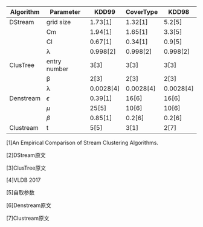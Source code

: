 

| Algorithm | Parameter    | KDD99     | CoverType | KDD98     |
| --------- | ------------ | --------- | --------- | --------- |
| DStream   | grid size    | 1.73[1]   | 1.32[1]   | 5.2[5]    |
|           | Cm           | 1.94[1]   | 1.65[1]   | 3.3[5]    |
|           | Cl           | 0.67[1]   | 0.34[1]   | 0.9[5]    |
|           | λ            | 0.998[2]  | 0.998[2]  | 0.998[2]  |
| ClusTree  | entry number | 3[3]      | 3[3]      | 3[3]      |
|           | β            | 2[3]      | 2[3]      | 2[3]      |
|           | λ            | 0.0028[4] | 0.0028[4] | 0.0028[4] |
| Denstream | $\epsilon$   | 0.39[1]   | 16[6]     | 16[6]     |
|           | $\mu$        | 25[5]     | 10[6]     | 10[6]     |
|           | $\beta$      | 0.85[1]   | 0.2[6]    | 0.2[6]    |
| Clustream | t            | 5[5]      | 3[1]      | 2[7]      |



[1]An Empirical Comparison of Stream Clustering Algorithms.

[2]DStream原文

[3]ClusTree原文

[4]VLDB 2017

[5]自取参数

[6]Denstream原文

[7]Clustream原文